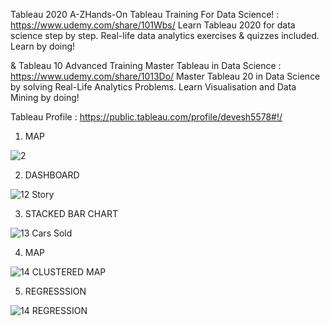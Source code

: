 Tableau 2020 A-ZHands-On Tableau Training For Data Science! : https://www.udemy.com/share/101Wbs/
Learn Tableau 2020 for data science step by step. Real-life data analytics exercises & quizzes included. Learn by doing!

& Tableau 10 Advanced Training Master Tableau in Data Science : https://www.udemy.com/share/1013Do/
Master Tableau 20 in Data Science by solving Real-Life Analytics Problems. Learn Visualisation and Data Mining by doing!


Tableau Profile : https://public.tableau.com/profile/devesh5578#!/



1) MAP

![2](https://user-images.githubusercontent.com/63739986/110846341-af8d9780-82d1-11eb-84aa-7af8fc69c3c1.png)



2) DASHBOARD

![12 Story](https://user-images.githubusercontent.com/63739986/110846351-b0bec480-82d1-11eb-93a8-9c0df42b3f94.png)



3) STACKED BAR CHART

![13 Cars Sold](https://user-images.githubusercontent.com/63739986/110846353-b1575b00-82d1-11eb-8b51-6d27a97c2541.png)




4) MAP 

![14 CLUSTERED MAP](https://user-images.githubusercontent.com/63739986/110846354-b1575b00-82d1-11eb-86fe-745a6a2c28b6.png)




5) REGRESSSION

![14 REGRESSION](https://user-images.githubusercontent.com/63739986/110846357-b1eff180-82d1-11eb-8643-98c936146b40.png)
